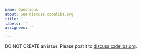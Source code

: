 ```yaml
---
name: Questions
about: See discuss.codelibs.org
title: ''
labels: ''
assignees: ''

---
```

DO NOT CREATE an issue. Please post it to [discuss.codelibs.org](https://discuss.codelibs.org/c/FessEN/).

